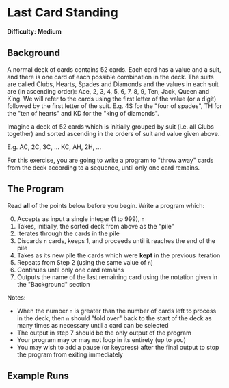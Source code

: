 # Last Card Standing

**Difficulty: Medium**

## Background

A normal deck of cards contains 52 cards. Each card has a value and a suit, and there is one card of each possible combination in the deck. The suits are called Clubs, Hearts, Spades and Diamonds and the values in each suit are (in ascending order): Ace, 2, 3, 4, 5, 6, 7, 8, 9, Ten, Jack, Queen and King. We will refer to the cards using the first letter of the value (or a digit) followed by the first letter of the suit. E.g. 4S for the "four of spades", TH for the "ten of hearts" and KD for the "king of diamonds".

Imagine a deck of 52 cards which is initially grouped by suit (i.e. all Clubs together) and sorted ascending in the orders of suit and value given above.

E.g.
AC, 2C, 3C, ... KC, AH, 2H, ...

For this exercise, you are going to write a program to "throw away" cards from the deck according to a sequence, until only one card remains. 

## The Program

Read **all** of the points below before you begin. Write a program which:

 0. Accepts as input a single integer (1 to 999), `n`
 1. Takes, initially, the sorted deck from above as the "pile"
 2. Iterates through the cards in the pile
 3. Discards `n` cards, keeps 1, and proceeds until it reaches the end of the pile
 4. Takes as its new pile the cards which were **kept** in the previous iteration
 5. Repeats from Step 2 (using the same value of `n`)
 6. Continues until only one card remains
 7. Outputs the name of the last remaining card using the notation given in the "Background" section
 
Notes:

 * When the number `n` is greater than the number of cards left to process in the deck, then `n` should "fold over" back to the start of the deck as many times as necessary until a card can be selected
 * The output in step 7 should be the only output of the program
 * Your program may or may not loop in its entirety (up to you)
 * You may wish to add a pause (or keypress) after the final output to stop the program from exiting immediately
 
## Example Runs